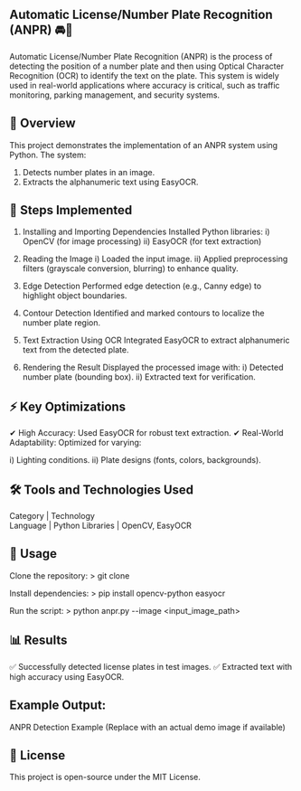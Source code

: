 Automatic License/Number Plate Recognition (ANPR) 🚘📸
---------------------------------------------------------
Automatic License/Number Plate Recognition (ANPR) is the process of detecting the position of a number plate and then using Optical Character Recognition (OCR) to identify the text on the plate. This system is widely used in real-world applications where accuracy is critical, such as traffic monitoring, parking management, and security systems.

📌 Overview
-----------------------------
This project demonstrates the implementation of an ANPR system using Python. The system:
1. Detects number plates in an image.
2. Extracts the alphanumeric text using EasyOCR.

🔧 Steps Implemented
-----------------------------
1. Installing and Importing Dependencies
Installed Python libraries:
     i)  OpenCV (for image processing)
     ii) EasyOCR (for text extraction)

2. Reading the Image
i)  Loaded the input image.
ii) Applied preprocessing filters (grayscale conversion, blurring) to enhance quality.

4. Edge Detection
Performed edge detection (e.g., Canny edge) to highlight object boundaries.

5. Contour Detection
Identified and marked contours to localize the number plate region.

6. Text Extraction Using OCR
Integrated EasyOCR to extract alphanumeric text from the detected plate.

7. Rendering the Result
Displayed the processed image with:
i) Detected number plate (bounding box).
ii) Extracted text for verification.

⚡ Key Optimizations
-------------------------------
✔ High Accuracy: Used EasyOCR for robust text extraction.
✔ Real-World Adaptability: Optimized for varying:

i) Lighting conditions.
ii) Plate designs (fonts, colors, backgrounds).

🛠 Tools and Technologies Used
-------------------------------
Category  |	Technology       
Language  |	Python
Libraries |    OpenCV, EasyOCR

🚀 Usage
-------------------------------
Clone the repository:
                  >  git clone <repo-url>

Install dependencies:
                  > pip install opencv-python easyocr

Run the script:
                  > python anpr.py --image <input_image_path>
                    
📊 Results
--------------------------------
✅ Successfully detected license plates in test images.
✅ Extracted text with high accuracy using EasyOCR.

Example Output:
---------------------------------
ANPR Detection Example (Replace with an actual demo image if available)

📜 License
---------------------------------
This project is open-source under the MIT License.
